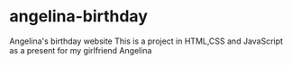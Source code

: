 # angelina-birthday
Angelina's birthday website 
This is a project in HTML,CSS and JavaScript as a present for my girlfriend Angelina
